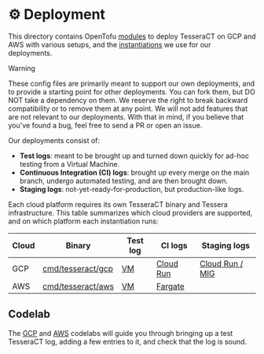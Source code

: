 # :gear: Deployment

This directory contains OpenTofu [modules](./modules/) to deploy TesseraCT on
GCP and AWS with various setups, and the [instantiations](./live/) we use for
our deployments.

> [!WARNING]
> These config files are primarily meant to support our own deployments, and to
> provide a starting point for other deployments. You can fork them, but DO NOT
> take a dependency on them. We reserve the right to break backward compatibility
> or to remove them at any point. We will not add features that are not relevant
> to our deployments. With that in mind, if you believe that you've found a bug,
> feel free to send a PR or open an issue.

Our deployments consist of:

- **Test logs**: meant to be brought up and turned down quickly for ad-hoc
testing from a Virtual Machine.
- **Continuous Integration (CI) logs**: brought up every merge on the main
branch, undergo automated testing, and are then brought down.
- **Staging logs**: not-yet-ready-for-production, but production-like logs.

Each cloud platform requires its own TesseraCT binary and Tessera
infrastructure. This table summarizes which cloud providers are supported, and
on which platform each instantiation runs:

| Cloud| Binary               | Test log                         | CI logs                                            | Staging logs                                            |
|------|----------------------|----------------------------------|----------------------------------------------------|---------------------------------------------------------|
| GCP  | [cmd/tesseract/gcp](../cmd/tesseract/gcp/)| [VM](./live/gcp/test/)| [Cloud Run](./live/gcp/static-ct/logs/ci/)| [Cloud Run / MIG](./live/gcp/static-ct-staging/logs/)|
| AWS  | [cmd/tesseract/aws](../cmd/tesseract/aws/)| [VM](./live/aws/test/)| [Fargate](./live/aws/conformance/ci/)      |                                                         |

## Codelab

The [GCP](./live/gcp/test) and [AWS](./live/aws/test) codelabs will guide you
through bringing up a test TesseraCT log, adding a few entries to it, and check
that the log is sound.
